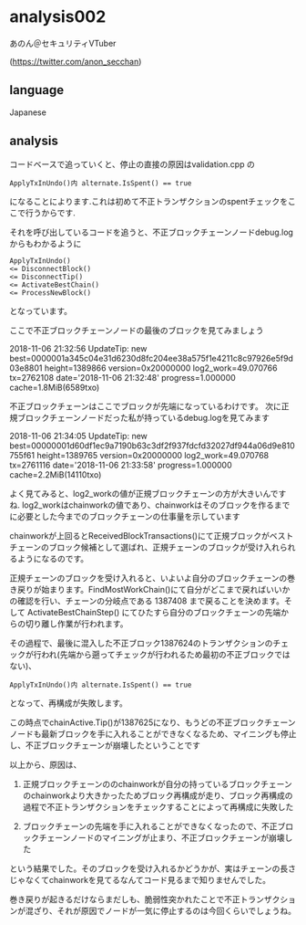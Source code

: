 
# analysis002 

あのん＠セキュリティVTuber

(https://twitter.com/anon_secchan)

## language

Japanese

## analysis 

コードベースで追っていくと、停止の直接の原因はvalidation.cpp の

```
ApplyTxInUndo()内 alternate.IsSpent() == true
```

になることによります.これは初めて不正トランザクションのspentチェックをここで行うからです.

それを呼び出しているコードを追うと、不正ブロックチェーンノードdebug.logからもわかるように

```
ApplyTxInUndo() 
<= DisconnectBlock()
<= DisconnectTip()
<= ActivateBestChain()
<= ProcessNewBlock()
```

となっています。

ここで不正ブロックチェーンノードの最後のブロックを見てみましょう

2018-11-06 21:32:56 UpdateTip: new best=0000001a345c04e31d6230d8fc204ee38a575f1e4211c8c97926e5f9d03e8801 height=1389866 version=0x20000000 log2_work=49.070766 tx=2762108 date='2018-11-06 21:32:48' progress=1.000000 cache=1.8MiB(6589txo)

不正ブロックチェーンはここでブロックが先端になっているわけです。
次に正規ブロックチェーンノードだった私が持っているdebug.logを見てみます

2018-11-06 21:34:05 UpdateTip: new best=00000001d60df1ec9a7190b63c3df2f937fdcfd32027df944a06d9e810755f61 height=1389765 version=0x20000000 log2_work=49.070768 tx=2761116 date='2018-11-06 21:33:58' progress=1.000000 cache=2.2MiB(14110txo)

よく見てみると、log2_workの値が正規ブロックチェーンの方が大きいんですね.
log2_workはchainworkの値であり、chainworkはそのブロックを作るまでに必要とした今までのブロックチェーンの仕事量を示しています

chainworkが上回るとReceivedBlockTransactions()にて正規ブロックがベストチェーンのブロック候補として選ばれ、正規チェーンのブロックが受け入れられるようになるのです。

正規チェーンのブロックを受け入れると、いよいよ自分のブロックチェーンの巻き戻りが始まります。FindMostWorkChain()にて自分がどこまで戻ればいいかの確認を行い、チェーンの分岐点である 1387408 まで戻ることを決めます。そして ActivateBestChainStep() にてひたすら自分のブロックチェーンの先端からの切り離し作業が行われます。

その過程で、最後に混入した不正ブロック1387624のトランザクションのチェックが行われ(先端から遡ってチェックが行われるため最初の不正ブロックではない)、

```
ApplyTxInUndo()内 alternate.IsSpent() == true 
```

となって、再構成が失敗します。

この時点でchainActive.Tip()が1387625になり、もうどの不正ブロックチェーンノードも最新ブロックを手に入れることができなくなるため、マイニングも停止し、不正ブロックチェーンが崩壊したということです

以上から、原因は、

1. 正規ブロックチェーンののchainworkが自分の持っているブロックチェーンのchainworkより大きかったためブロック再構成が走り、ブロック再構成の過程で不正トランザクションをチェックすることによって再構成に失敗した

1. ブロックチェーンの先端を手に入れることができなくなったので、不正ブロックチェーンノードのマイニングが止まり、不正ブロックチェーンが崩壊した

という結果でした。そのブロックを受け入れるかどうかが、実はチェーンの長さじゃなくてchainworkを見てるなんてコード見るまで知りませんでした。

巻き戻りが起きるだけならまだしも、脆弱性突かれたことで不正トランザクションが混ざり、それが原因でノードが一気に停止するのは今回くらいでしょうね。

